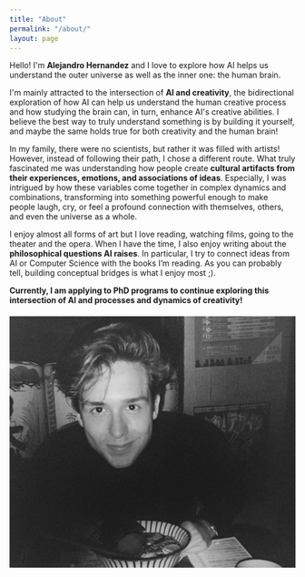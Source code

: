 ```yaml
---
title: "About"
permalink: "/about/"
layout: page
---
```



Hello! I'm **Alejandro Hernandez** and I love to explore how AI helps us understand the outer universe as well as the inner one: the human brain.

I'm mainly attracted to the intersection of **AI and creativity**, the bidirectional exploration of how AI can help us understand the human creative process and how studying the brain can, in turn, enhance AI's creative abilities. I believe the best way to truly understand something is by building it yourself, and maybe the same holds true for both creativity and the human brain!

In my family, there were no scientists, but rather it was filled with artists! However, instead of following their path, I chose a different route. What truly fascinated me was understanding how people create **cultural artifacts from their experiences, emotions, and associations of ideas**. Especially, I was intrigued by how these variables come together in complex dynamics and combinations, transforming into something powerful enough to make people laugh, cry, or feel a profound connection with themselves, others, and even the universe as a whole.

<!-- I worked as a Research Assistant at CSIC, Spain's leading research organization, where I studied the relation on how artificial neural networks and the human brain store and associate concepts. Later, as a Visiting Researcher at the Max Planck Institute for Human Development in Berlin, I focused my Master's thesis on a method for combining concepts to increase the novelty of AI-generated images in visual art. This research was supported by the Max Planck Institute for Intelligent Systems and was presented at the Technical University of Munich, where it received the highest grade and was also featured at the NeurIPS workshop on Creativity and Generative AI. -->

I enjoy almost all forms of art but I love reading, watching films, going to the theater and the opera. When I have the time, I also enjoy writing about the **philosophical questions AI raises**. In particular, I try to connect ideas from AI or Computer Science with the books I’m reading. As you can probably tell, building conceptual bridges is what I enjoy most ;).

**Currently, I am applying to PhD programs to continue exploring this intersection of AI and processes and dynamics of creativity!**


<div style="display: flex; justify-content: center; align-items: center; margin: 20px 0;">
  <img src="/assets/images/about.jpg" alt="Me" style="max-width: 100%; height: auto;">
</div>